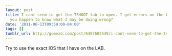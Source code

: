 ```yaml
---
layout: post
title: I cant seem to get the TSHOOT lab to open. I get errors on the bin file. Do
  you happen to know what I may be doing wrong?
date: '2011-06-13T09:59:00-04:00'
tags: []
tumblr_url: http://gomezd.com/post/6487602549/i-cant-seem-to-get-the-tshoot-lab-to-open-i-get
---
```

Try to use the exact IOS that I have on the LAB.
